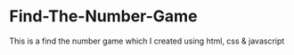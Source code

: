 # Find-The-Number-Game
 This is a find the number game which I created using html, css & javascript

